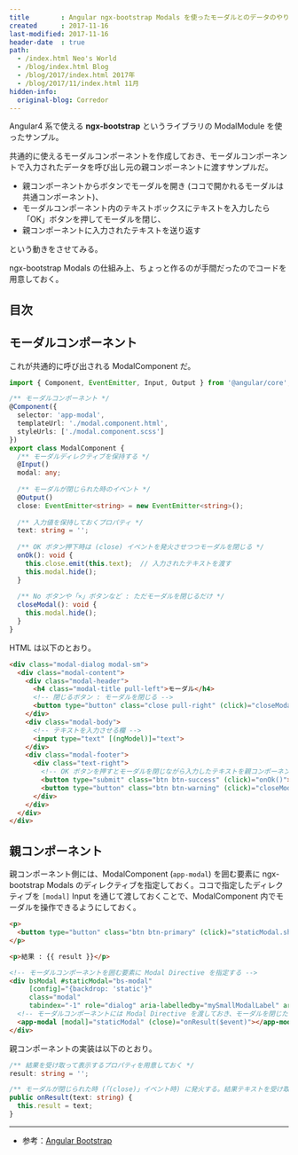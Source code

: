 ```yaml
---
title        : Angular ngx-bootstrap Modals を使ったモーダルとのデータのやり取り
created      : 2017-11-16
last-modified: 2017-11-16
header-date  : true
path:
  - /index.html Neo's World
  - /blog/index.html Blog
  - /blog/2017/index.html 2017年
  - /blog/2017/11/index.html 11月
hidden-info:
  original-blog: Corredor
---
```


Angular4 系で使える **ngx-bootstrap** というライブラリの ModalModule を使ったサンプル。

共通的に使えるモーダルコンポーネントを作成しておき、モーダルコンポーネントで入力されたデータを呼び出し元の親コンポーネントに渡すサンプルだ。

- 親コンポーネントからボタンでモーダルを開き (ココで開かれるモーダルは共通コンポーネント)、
- モーダルコンポーネント内のテキストボックスにテキストを入力したら「OK」ボタンを押してモーダルを閉じ、
- 親コンポーネントに入力されたテキストを送り返す

という動きをさせてみる。

ngx-bootstrap Modals の仕組み上、ちょっと作るのが手間だったのでコードを用意しておく。

## 目次

## モーダルコンポーネント

これが共通的に呼び出される ModalComponent だ。

```typescript
import { Component, EventEmitter, Input, Output } from '@angular/core';

/** モーダルコンポーネント */
@Component({
  selector: 'app-modal',
  templateUrl: './modal.component.html',
  styleUrls: ['./modal.component.scss']
})
export class ModalComponent {
  /** モーダルディレクティブを保持する */
  @Input()
  modal: any;
  
  /** モーダルが閉じられた時のイベント */
  @Output()
  close: EventEmitter<string> = new EventEmitter<string>();
  
  /** 入力値を保持しておくプロパティ */
  text: string = '';
  
  /** OK ボタン押下時は (close) イベントを発火させつつモーダルを閉じる */
  onOk(): void {
    this.close.emit(this.text);  // 入力されたテキストを渡す
    this.modal.hide();
  }
  
  /** No ボタンや「×」ボタンなど : ただモーダルを閉じるだけ */
  closeModal(): void {
    this.modal.hide();
  }
}
```

HTML は以下のとおり。

```html
<div class="modal-dialog modal-sm">
  <div class="modal-content">
    <div class="modal-header">
      <h4 class="modal-title pull-left">モーダル</h4>
      <!-- 閉じるボタン : モーダルを閉じる -->
      <button type="button" class="close pull-right" (click)="closeModal()" aria-label="Close"><span aria-hidden="true">&times;</span></button>
    </div>
    <div class="modal-body">
      <!-- テキストを入力させる欄 -->
      <input type="text" [(ngModel)]="text">
    </div>
    <div class="modal-footer">
      <div class="text-right">
        <!-- OK ボタンを押すとモーダルを閉じながら入力したテキストを親コンポーネントに送信する -->
        <button type="submit" class="btn btn-success" (click)="onOk()">OK</button>
        <button type="button" class="btn btn-warning" (click)="closeModal()">No</button>
      </div>
    </div>
  </div>
</div>
```

## 親コンポーネント

親コンポーネント側には、ModalComponent (`app-modal`) を囲む要素に ngx-bootstrap Modals のディレクティブを指定しておく。ココで指定したディレクティブを `[modal]` Input を通じて渡しておくことで、ModalComponent 内でモーダルを操作できるようにしておく。

```html
<p>
  <button type="button" class="btn btn-primary" (click)="staticModal.show()">モーダルを開く</button>
</p>

<p>結果 : {{ result }}</p>

<!-- モーダルコンポーネントを囲む要素に Modal Directive を指定する -->
<div bsModal #staticModal="bs-modal"
     [config]="{backdrop: 'static'}"
     class="modal"
     tabindex="-1" role="dialog" aria-labelledby="mySmallModalLabel" aria-hidden="true">
  <!-- モーダルコンポーネントには Modal Directive を渡しておき、モーダルを閉じた時に親コンポーネント側でイベントを発火させる -->
  <app-modal [modal]="staticModal" (close)="onResult($event)"></app-modal>
</div>
```

親コンポーネントの実装は以下のとおり。

```typescript
/** 結果を受け取って表示するプロパティを用意しておく */
result: string = '';

/** モーダルが閉じられた時 (「(close)」イベント時) に発火する。結果テキストを受け取ってプロパティに設定する */
public onResult(text: string) {
  this.result = text;
}
```

---

- 参考：[Angular Bootstrap](https://valor-software.com/ngx-bootstrap/#/modals)
